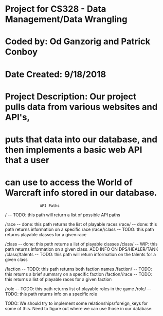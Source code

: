 # Project for CS328 - Data Management/Data Wrangling
# Coded by: Od Ganzorig and Patrick Conboy
# Date Created: 9/18/2018
# Project Description: Our project pulls data from various websites and API's,
# puts that data into our database, and then implements a basic web API that a user
# can use to access the World of Warcraft info stored in our database.

                            
                    API Paths

/ -- TODO: this path will return a list of possible API paths

/race -- done: this path returns the list of playable races
/race/<raceName> -- done: this path returns information on a specific race
/race/<raceName>/class -- TODO: this path returns playable classes for a given race

/class -- done: this path returns a list of playable classes
/class/<className> -- WIP: this path returns information on a given class. ADD INFO ON DPS/HEALER/TANK
/class/<className>/talents -- TODO: this path will return information on the talents for a given class

/faction -- TODO: this path returns both faction names
/faction/<factionName> -- TODO: this returns a brief summary on a specific faction
/faction/<factionName>/race -- TODO: this returns a list of playable races for a given faction

/role -- TODO: this path returns list of playable roles in the game
/role/<roleName> -- TODO: this path returns info on a specific role

TODO: We should try to implement some relationships/foreign_keys for some of this. Need to 
      figure out where we can use those in our database.